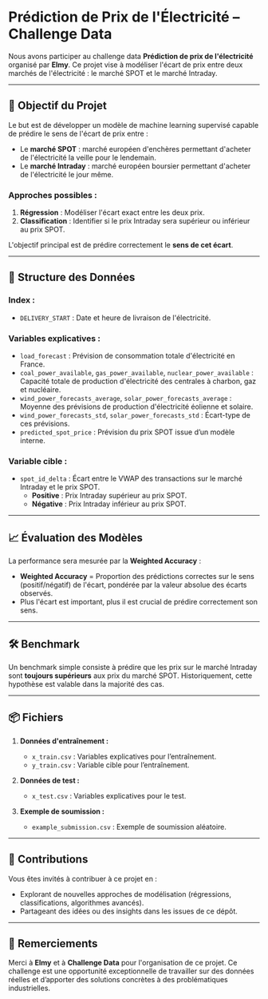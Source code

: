 # Prédiction de Prix de l'Électricité – Challenge Data

Nous avons participer au challenge data **Prédiction de prix de l'électricité** organisé par **Elmy**. Ce projet vise à modéliser l'écart de prix entre deux marchés de l'électricité : le marché SPOT et le marché Intraday.

---

## 🎯 **Objectif du Projet**
Le but est de développer un modèle de machine learning supervisé capable de prédire le sens de l'écart de prix entre :
- Le **marché SPOT** : marché européen d'enchères permettant d'acheter de l'électricité la veille pour le lendemain.
- Le **marché Intraday** : marché européen boursier permettant d'acheter de l'électricité le jour même.

### Approches possibles :
1. **Régression** : Modéliser l'écart exact entre les deux prix.
2. **Classification** : Identifier si le prix Intraday sera supérieur ou inférieur au prix SPOT.

L'objectif principal est de prédire correctement le **sens de cet écart**.

---

## 📂 **Structure des Données**

### Index :
- `DELIVERY_START` : Date et heure de livraison de l'électricité.

### Variables explicatives :
- `load_forecast` : Prévision de consommation totale d'électricité en France.
- `coal_power_available`, `gas_power_available`, `nuclear_power_available` : Capacité totale de production d'électricité des centrales à charbon, gaz et nucléaire.
- `wind_power_forecasts_average`, `solar_power_forecasts_average` : Moyenne des prévisions de production d'électricité éolienne et solaire.
- `wind_power_forecasts_std`, `solar_power_forecasts_std` : Écart-type de ces prévisions.
- `predicted_spot_price` : Prévision du prix SPOT issue d’un modèle interne.

### Variable cible :
- `spot_id_delta` : Écart entre le VWAP des transactions sur le marché Intraday et le prix SPOT. 
  - **Positive** : Prix Intraday supérieur au prix SPOT.
  - **Négative** : Prix Intraday inférieur au prix SPOT.

---

## 📈 **Évaluation des Modèles**

La performance sera mesurée par la **Weighted Accuracy** :
- **Weighted Accuracy** = Proportion des prédictions correctes sur le sens (positif/négatif) de l'écart, pondérée par la valeur absolue des écarts observés.
- Plus l'écart est important, plus il est crucial de prédire correctement son sens.

---

## 🛠️ **Benchmark**

Un benchmark simple consiste à prédire que les prix sur le marché Intraday sont **toujours supérieurs** aux prix du marché SPOT. Historiquement, cette hypothèse est valable dans la majorité des cas.

---

## 📦 **Fichiers**

1. **Données d'entraînement :**
   - `x_train.csv` : Variables explicatives pour l’entraînement.
   - `y_train.csv` : Variable cible pour l’entraînement.

2. **Données de test :**
   - `x_test.csv` : Variables explicatives pour le test.

3. **Exemple de soumission :**
   - `example_submission.csv` : Exemple de soumission aléatoire.

---

## 🚀 **Contributions**

Vous êtes invités à contribuer à ce projet en :
- Explorant de nouvelles approches de modélisation (régressions, classifications, algorithmes avancés).
- Partageant des idées ou des insights dans les issues de ce dépôt.
  
---

## 🤝 **Remerciements**

Merci à **Elmy** et à **Challenge Data** pour l'organisation de ce projet. Ce challenge est une opportunité exceptionnelle de travailler sur des données réelles et d’apporter des solutions concrètes à des problématiques industrielles.
